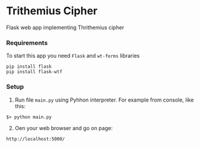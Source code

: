 # Trithemius Cipher
Flask web app implementing Thrithemius cipher

### Requirements
To start this app you need `Flask` and `wt-forms` libraries
```
pip install flask
pip install flask-wtf
```

### Setup
1. Run file `main.py` using Pyhhon interpreter. For example from console, like this:
```
$> python main.py
```
2. Oen your web browser and go on page:
```
http://localhost:5000/
```
